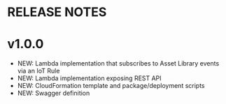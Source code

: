 # RELEASE NOTES

# v1.0.0

- NEW: Lambda implementation that subscribes to Asset Library events via an IoT Rule
- NEW: Lambda implementation exposing REST API
- NEW: CloudFormation template and package/deployment scripts
- NEW: Swagger definition

